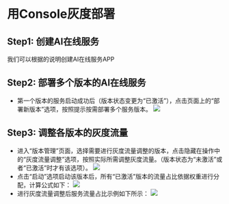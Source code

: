 

# 用Console灰度部署

## Step1: 创建AI在线服务
我们可以根据[](uai-inference/use​/new/​console)的说明创建AI在线服务APP

## Step2: 部署多个版本的AI在线服务

  * 第一个版本的服务启动成功后（版本状态变更为“已激活”），点击页面上的“部署新版本”选项，按照提示按需部署多个服务版本。
![](ai/uai-inference/images/use/graydeploy:service_list_long.png)

## Step3: 调整各版本的灰度流量
[](/uai-inference/use/oplist/modifyweight) 

  * 进入“版本管理”页面，选择需要进行灰度流量调整的版本，点击隐藏在操作中的“灰度流量调整”选项，按照实际所需调整灰度流量。（版本状态为“未激活”或者“已激活”时才有该选项）。
![](ai/uai-inference/images/use/graydeploy:modify_weight.png)
  * 点击“启动”选项启动该版本后，所有“已激活”版本的流量占比依据权重进行分配，计算公式如下：
![](ai/uai-inference/images/use/graydeploy:屏幕快照_2017-07-01_14.27.55.png)
  * 进行灰度流量调整后服务流量占比示例如下所示：
![](ai/uai-inference/images/use/graydeploy:service_after_alter_weight.png)

